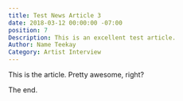 ```yaml
---
title: Test News Article 3
date: 2018-03-12 00:00:00 -07:00
position: 7
Description: This is an excellent test article.
Author: Name Teekay
Category: Artist Interview
---
```


This is the article. Pretty awesome, right?

The end.
